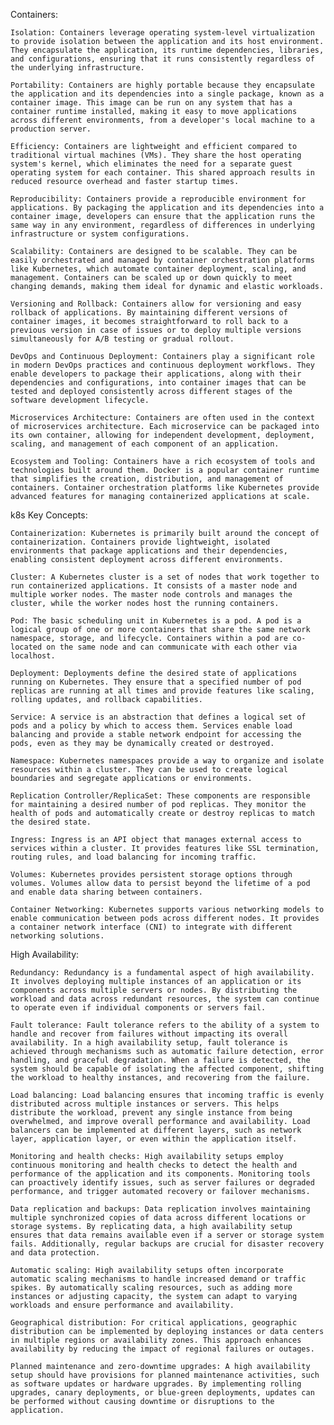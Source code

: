Containers:

    Isolation: Containers leverage operating system-level virtualization to provide isolation between the application and its host environment. They encapsulate the application, its runtime dependencies, libraries, and configurations, ensuring that it runs consistently regardless of the underlying infrastructure.

    Portability: Containers are highly portable because they encapsulate the application and its dependencies into a single package, known as a container image. This image can be run on any system that has a container runtime installed, making it easy to move applications across different environments, from a developer's local machine to a production server.

    Efficiency: Containers are lightweight and efficient compared to traditional virtual machines (VMs). They share the host operating system's kernel, which eliminates the need for a separate guest operating system for each container. This shared approach results in reduced resource overhead and faster startup times.

    Reproducibility: Containers provide a reproducible environment for applications. By packaging the application and its dependencies into a container image, developers can ensure that the application runs the same way in any environment, regardless of differences in underlying infrastructure or system configurations.

    Scalability: Containers are designed to be scalable. They can be easily orchestrated and managed by container orchestration platforms like Kubernetes, which automate container deployment, scaling, and management. Containers can be scaled up or down quickly to meet changing demands, making them ideal for dynamic and elastic workloads.

    Versioning and Rollback: Containers allow for versioning and easy rollback of applications. By maintaining different versions of container images, it becomes straightforward to roll back to a previous version in case of issues or to deploy multiple versions simultaneously for A/B testing or gradual rollout.

    DevOps and Continuous Deployment: Containers play a significant role in modern DevOps practices and continuous deployment workflows. They enable developers to package their applications, along with their dependencies and configurations, into container images that can be tested and deployed consistently across different stages of the software development lifecycle.

    Microservices Architecture: Containers are often used in the context of microservices architecture. Each microservice can be packaged into its own container, allowing for independent development, deployment, scaling, and management of each component of an application.

    Ecosystem and Tooling: Containers have a rich ecosystem of tools and technologies built around them. Docker is a popular container runtime that simplifies the creation, distribution, and management of containers. Container orchestration platforms like Kubernetes provide advanced features for managing containerized applications at scale.

k8s Key Concepts:

    Containerization: Kubernetes is primarily built around the concept of containerization. Containers provide lightweight, isolated environments that package applications and their dependencies, enabling consistent deployment across different environments.

    Cluster: A Kubernetes cluster is a set of nodes that work together to run containerized applications. It consists of a master node and multiple worker nodes. The master node controls and manages the cluster, while the worker nodes host the running containers.

    Pod: The basic scheduling unit in Kubernetes is a pod. A pod is a logical group of one or more containers that share the same network namespace, storage, and lifecycle. Containers within a pod are co-located on the same node and can communicate with each other via localhost.

    Deployment: Deployments define the desired state of applications running on Kubernetes. They ensure that a specified number of pod replicas are running at all times and provide features like scaling, rolling updates, and rollback capabilities.

    Service: A service is an abstraction that defines a logical set of pods and a policy by which to access them. Services enable load balancing and provide a stable network endpoint for accessing the pods, even as they may be dynamically created or destroyed.

    Namespace: Kubernetes namespaces provide a way to organize and isolate resources within a cluster. They can be used to create logical boundaries and segregate applications or environments.

    Replication Controller/ReplicaSet: These components are responsible for maintaining a desired number of pod replicas. They monitor the health of pods and automatically create or destroy replicas to match the desired state.

    Ingress: Ingress is an API object that manages external access to services within a cluster. It provides features like SSL termination, routing rules, and load balancing for incoming traffic.

    Volumes: Kubernetes provides persistent storage options through volumes. Volumes allow data to persist beyond the lifetime of a pod and enable data sharing between containers.

    Container Networking: Kubernetes supports various networking models to enable communication between pods across different nodes. It provides a container network interface (CNI) to integrate with different networking solutions.

High Availability:

    Redundancy: Redundancy is a fundamental aspect of high availability. It involves deploying multiple instances of an application or its components across multiple servers or nodes. By distributing the workload and data across redundant resources, the system can continue to operate even if individual components or servers fail.

    Fault tolerance: Fault tolerance refers to the ability of a system to handle and recover from failures without impacting its overall availability. In a high availability setup, fault tolerance is achieved through mechanisms such as automatic failure detection, error handling, and graceful degradation. When a failure is detected, the system should be capable of isolating the affected component, shifting the workload to healthy instances, and recovering from the failure.

    Load balancing: Load balancing ensures that incoming traffic is evenly distributed across multiple instances or servers. This helps distribute the workload, prevent any single instance from being overwhelmed, and improve overall performance and availability. Load balancers can be implemented at different layers, such as network layer, application layer, or even within the application itself.

    Monitoring and health checks: High availability setups employ continuous monitoring and health checks to detect the health and performance of the application and its components. Monitoring tools can proactively identify issues, such as server failures or degraded performance, and trigger automated recovery or failover mechanisms.

    Data replication and backups: Data replication involves maintaining multiple synchronized copies of data across different locations or storage systems. By replicating data, a high availability setup ensures that data remains available even if a server or storage system fails. Additionally, regular backups are crucial for disaster recovery and data protection.

    Automatic scaling: High availability setups often incorporate automatic scaling mechanisms to handle increased demand or traffic spikes. By automatically scaling resources, such as adding more instances or adjusting capacity, the system can adapt to varying workloads and ensure performance and availability.

    Geographical distribution: For critical applications, geographic distribution can be implemented by deploying instances or data centers in multiple regions or availability zones. This approach enhances availability by reducing the impact of regional failures or outages.

    Planned maintenance and zero-downtime upgrades: A high availability setup should have provisions for planned maintenance activities, such as software updates or hardware upgrades. By implementing rolling upgrades, canary deployments, or blue-green deployments, updates can be performed without causing downtime or disruptions to the application.
